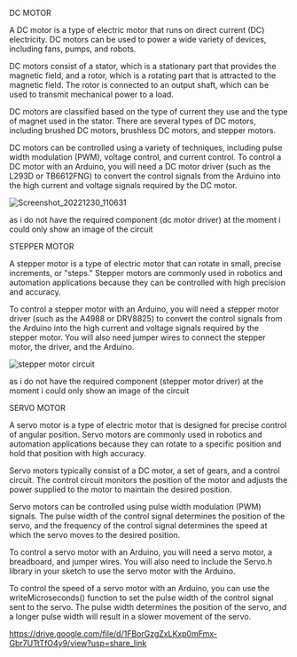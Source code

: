 DC MOTOR

A DC motor is a type of electric motor that runs on direct current (DC) electricity. DC motors can be used to power a wide variety of devices, including fans, pumps, and robots.

DC motors consist of a stator, which is a stationary part that provides the magnetic field, and a rotor, which is a rotating part that is attracted to the magnetic field. The rotor is connected to an output shaft, which can be used to transmit mechanical power to a load.

DC motors are classified based on the type of current they use and the type of magnet used in the stator. There are several types of DC motors, including brushed DC motors, brushless DC motors, and stepper motors.

DC motors can be controlled using a variety of techniques, including pulse width modulation (PWM), voltage control, and current control. To control a DC motor with an Arduino, you will need a DC motor driver (such as the L293D or TB6612FNG) to convert the control signals from the Arduino into the high current and voltage signals required by the DC motor.

![Screenshot_20221230_110631](https://user-images.githubusercontent.com/84280005/210084655-de26d1c5-ba61-4e79-95ee-5a9d1384448d.png)

as i do not have the required component (dc motor driver) at the moment i could only show an image of the circuit

STEPPER MOTOR

A stepper motor is a type of electric motor that can rotate in small, precise increments, or "steps." Stepper motors are commonly used in robotics and automation applications because they can be controlled with high precision and accuracy.

To control a stepper motor with an Arduino, you will need a stepper motor driver (such as the A4988 or DRV8825) to convert the control signals from the Arduino into the high current and voltage signals required by the stepper motor. You will also need jumper wires to connect the stepper motor, the driver, and the Arduino.

![stepper motor circuit](https://user-images.githubusercontent.com/84280005/210080993-0b924209-2eb5-4094-a6d6-db681a32bb3b.png)

as i do not have the required component (stepper motor driver) at the moment i could only show an image of the circuit

SERVO MOTOR

A servo motor is a type of electric motor that is designed for precise control of angular position. Servo motors are commonly used in robotics and automation applications because they can rotate to a specific position and hold that position with high accuracy.

Servo motors typically consist of a DC motor, a set of gears, and a control circuit. The control circuit monitors the position of the motor and adjusts the power supplied to the motor to maintain the desired position.

Servo motors can be controlled using pulse width modulation (PWM) signals. The pulse width of the control signal determines the position of the servo, and the frequency of the control signal determines the speed at which the servo moves to the desired position.

To control a servo motor with an Arduino, you will need a servo motor, a breadboard, and jumper wires. You will also need to include the Servo.h library in your sketch to use the servo motor with the Arduino.

To control the speed of a servo motor with an Arduino, you can use the writeMicroseconds() function to set the pulse width of the control signal sent to the servo. The pulse width determines the position of the servo, and a longer pulse width will result in a slower movement of the servo.

https://drive.google.com/file/d/1FBorGzgZxLKxp0mFmx-Gbr7UTtTfO4y9/view?usp=share_link

